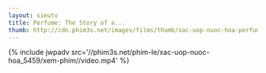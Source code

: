 ```yaml
---
layout: sieutv
title: Perfume: The Story of a...
thumb: http://cdn.phim3s.net/images/films/thumb/xac-uop-nuoc-hoa-perfume-the-story-of-a-murderer-2006.jpg
---
```

{% include jwpadv src='//phim3s.net/phim-le/xac-uop-nuoc-hoa_5459/xem-phim//video.mp4' %}